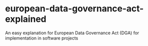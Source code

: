 # european-data-governance-act-explained
An easy explanation for European Data Governance Act (DGA) for implementation in software projects
